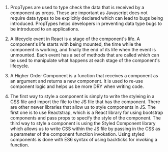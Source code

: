 1. PropTypes are used to type check the data that is received by a component as props. These are important as Javascript does not require data types to be explicitly declared which can lead to bugs being introduced. PropTypes helps developers in preventing data type bugs to be introduced to an applications.

2. A lifecycle event in React is a stage of the component's life. A component's life starts with being mounted, the time while the component is working, and finally the end of its life when the event is unmounted. Each event has a set of methods that are called which can be used to manipulate what happens at each stage of the component's lifecycle.

3. A Higher Order Component is a function that receives a component as an argument and returns a new component. It is used to re-use component logic and helps us be more DRY when writing code.

4. The first way to style a component is simply to write the styleing in a CSS file and import the file to the JS file that has the component. There are other newer libraries that allow us to style components in JS. The first one is to use Reactstrap, which is a React library for using bootstrap components and pass props to specify the style of the component. The third way to style a component is using the Styled Component library which allows us to write CSS within the JS file by passing in the CSS as a parameter of the component function invokation. Using styled components is done with ES6 syntax of using backticks for invoking a function.
